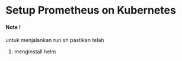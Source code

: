 # Setup Prometheus on Kubernetes

#### Note !
untuk menjalankan run.sh pastikan telah
1) menginstall helm